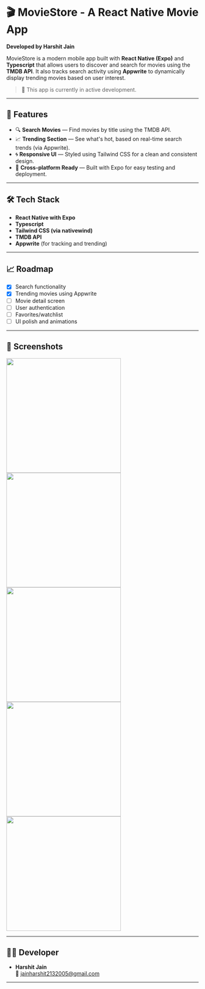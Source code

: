 # 🎬 MovieStore - A React Native Movie App

**Developed by Harshit Jain**

MovieStore is a modern mobile app built with **React Native (Expo)** and **Typescript** that allows users to discover and search for movies using the **TMDB API**. It also tracks search activity using **Appwrite** to dynamically display trending movies based on user interest.

> 🚧 This app is currently in active development.

---

## 🚀 Features

- 🔍 **Search Movies** — Find movies by title using the TMDB API.
- 📈 **Trending Section** — See what's hot, based on real-time search trends (via Appwrite).
- 🌀 **Responsive UI** — Styled using Tailwind CSS for a clean and consistent design.
- 📱 **Cross-platform Ready** — Built with Expo for easy testing and deployment.

---

## 🛠️ Tech Stack

- **React Native with Expo**
- **Typescript**
- **Tailwind CSS (via nativewind)**
- **TMDB API**
- **Appwrite** (for tracking and trending)

---

## 📈 Roadmap

- [x] Search functionality
- [x] Trending movies using Appwrite
- [ ] Movie detail screen
- [ ] User authentication
- [ ] Favorites/watchlist
- [ ] UI polish and animations

---

## 📸 Screenshots
<img src="https://github.com/user-attachments/assets/c000b5d3-8fde-42fc-b398-969bdb3c17b9" width="300" />
<img src="https://github.com/user-attachments/assets/8fcf8b59-c48e-4093-a67d-c02af9d268a5" width="300" />
<img src="https://github.com/user-attachments/assets/d7e4075a-a363-4772-bc04-fd73f4d46695" width="300" />
<img src="https://github.com/user-attachments/assets/9f0e544c-2b3f-41b8-9548-2f2665bf0257" width="300"/>
<img src="https://github.com/user-attachments/assets/b7918103-f1fd-4b84-a6fb-0fcc88968552" width="300"/>


---

## 👨‍💻 Developer

- **Harshit Jain**  
📧 jainharshit2132005@gmail.com 

---

